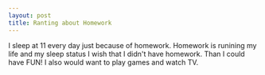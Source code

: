```yaml
---
layout: post
title: Ranting about Homework
---
```


I sleep at 11 every day just because of homework.
Homework is runining my life and my sleep status
I wish that I didn't have homework.
Than I could have FUN!
I also would want to play games and watch TV.
